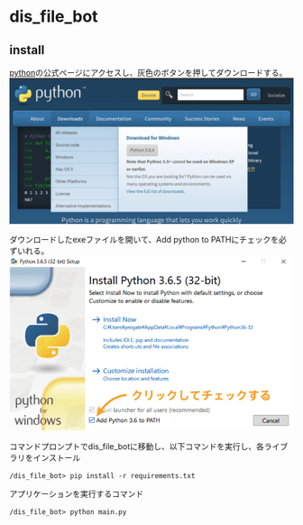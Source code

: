 # dis_file_bot

## install

[python](https://www.python.org/)の公式ページにアクセスし、灰色のボタンを押してダウンロードする。
![pythonインストール画面](img/python_download.png)

ダウンロードしたexeファイルを開いて、Add python to PATHにチェックを必ずいれる。
![path](img/python_path.png)

コマンドプロンプトでdis_file_botに移動し、以下コマンドを実行し、各ライブラリをインストール

    /dis_file_bot> pip install -r requirements.txt

アプリケーションを実行するコマンド

    /dis_file_bot> python main.py

